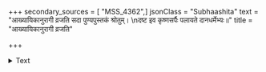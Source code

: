 +++
secondary_sources = [ "MSS_4362",]
jsonClass = "Subhaashita"
text = "आख्यायिकानुरागी व्रजति सदा पुण्यपुस्तकं श्रोतुम्।  \nदष्ट इव कृष्णसर्पैः पलायते दानधर्मेभ्यः॥"
title = "आख्यायिकानुरागी व्रजति"

+++

<details><summary>Text</summary>

आख्यायिकानुरागी व्रजति सदा पुण्यपुस्तकं श्रोतुम्।  
दष्ट इव कृष्णसर्पैः पलायते दानधर्मेभ्यः॥
</details>
